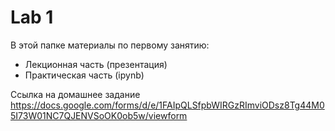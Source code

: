 # Lab 1
В этой папке материалы по первому занятию:
- Лекционная часть (презентация)
- Практическая часть (ipynb)

Ссылка на домашнее задание https://docs.google.com/forms/d/e/1FAIpQLSfpbWIRGzRImviODsz8Tg44M05I73W01NC7QJENVSoOK0ob5w/viewform 
